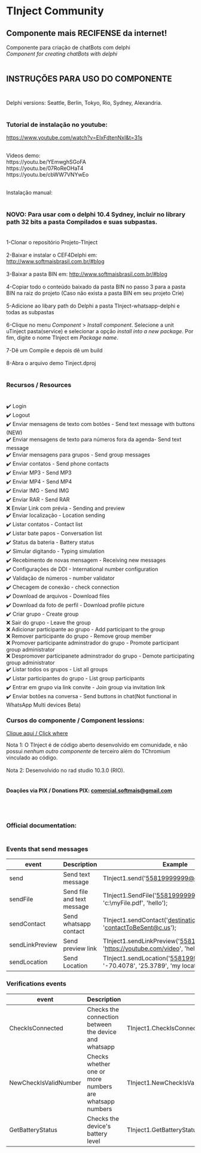 ﻿# TInject Community
## Componente mais RECIFENSE da internet!<br>
Componente para criação de chatBots com delphi<br>
<i>Component for creating chatBots with delphi</i><br></br>

## INSTRUÇÕES PARA USO DO COMPONENTE<br></br>

Delphi versions: Seattle, Berlin, Tokyo, Rio, Sydney, Alexandria.<br></br>

### Tutorial de instalação no youtube:<br>
https://www.youtube.com/watch?v=EIxFdtenNxI&t=31s

<br>
Videos demo:
<br>
https://youtu.be/YEmwghSGoFA
<br>
https://youtu.be/07RoReOHaT4
<br>
https://youtu.be/cbWW7VNYwEo
<br><br>

Instalação manual:<br><br>
### NOVO: Para usar com o delphi 10.4 Sydney, incluir no library path 32 bits a pasta <b>Compilados</b> e suas subpastas.<br><br>
1-Clonar o repositório Projeto-TInject
<br></br>
2-Baixar e instalar o CEF4Delphi em: http://www.softmaisbrasil.com.br/#blog
<br></br>
3-Baixar a pasta BIN em: http://www.softmaisbrasil.com.br/#blog
<br></br>
4-Copiar todo o conteúdo baixado da pasta BIN no passo 3 para a pasta BIN na raiz do projeto (Caso não exista a pasta BIN em seu projeto Crie)
<br></br>
5-Adicione ao libary path do Delphi a pasta TInject-whatsapp-delphi e todas as subpastas
<br><br>
6-Clique no menu *Component* > *Install component*. Selecione a unit uTinject pasta(service) e selecionar a opção *install into a new package*. Por fim, digite o nome TInject em *Package name*.
<br><br>
7-Dê um Compile e depois dê um build
<br><br>
8-Abra o arquivo demo Tinject.dproj
<br></br>

### Recursos / Resources<br><br>
✔️  Login<br>
✔️  Logout<br>
✔️  Enviar mensagens de texto com botões - Send text message with buttons (NEW)<br>
✔️  Enviar mensagens de texto para números fora da agenda- Send text message<br>
✔️  Enviar mensagens para grupos - Send group messages<br>
✔️  Enviar contatos - Send phone contacts<br>
✔️  Enviar MP3 - Send MP3<br>
✔️  Enviar MP4 - Send MP4<br>
✔️  Enviar IMG - Send IMG<br>
✔️  Enviar RAR - Send RAR<br>
❌  Enviar Link com prévia - Sending and preview<br>
✔️  Enviar localização - Location sending<br>
✔️  Listar contatos - Contact list<br>
✔️  Listar bate papos - Conversation list<br>
✔️  Status da bateria - Battery status<br>
✔️  Simular digitando - Typing simulation<br>
✔️  Recebimento de novas mensagem - Receiving new messages<br>
✔️  Configurações de DDI - International number configuration<br>
✔️  Validação de números - number validator<br>
✔️  Checagem de conexão - check connection<br>
✔️  Download de arquivos - Download files<br>
✔️  Download da foto de perfil - Download profile picture<br>
✔️  Criar grupo - Create group<br>
❌  Sair do grupo - Leave the group<br>
❌  Adicionar participante ao grupo - Add participant to the group<br>
❌  Remover participante do grupo - Remove group member<br>
❌  Promover participante adminstrador do grupo - Promote participant group administrator<br>
❌  Despromover participanete adminstrador do grupo - Demote participating group administrator<br>
✔️  Listar todos os grupos - List all groups<br>
✔️  Listar participantes do grupo - List group participants<br>
✔️  Entrar em grupo via link convite - Join group via invitation link<br>
✔️  Enviar botões na conversa - Send buttons in chat(Not functional in WhatsApp Multi devices Beta)<br>

### Cursos do componente / Component lessions:<br>

[Clique aqui / Click where](http://mikelustosa.kpages.online/tinject)


Nota 1: O TInject é de código aberto desenvolvido em comunidade, e não possui *nenhum outro componente* de terceiro além do TChromium vinculado ao código.
<br><br>
Nota 2: Desenvolvido no rad studio 10.3.0 (RIO).<br><br> 

#### Doações via PIX / Donations PIX: comercial.softmais@gmail.com

<br><br>

### Official documentation:<br><br>

### Events that send messages<br>
| event           | Description                | Example                                                                              | return |
|-----------------|----------------------------|--------------------------------------------------------------------------------------|--------|
| send            | Send text message          | TInject1.send('55819999999@c.us', 'hello');                                          | -      |
| sendFile        | Send file and text message | TInject1.SendFile('558199999999@c.us', 'c:\myFile.pdf', 'hello');                    | -      |
| sendContact     | Send whatsapp contact      | TInject1.sendContact('destinationContact@c.us', 'contactToBeSent@c.us');             | -      |
| sendLinkPreview | Send preview link          | TInject1.sendLinkPreview('558199999999@c.us', 'https://youtube.com/video', 'hello'); | -      |
| sendLocation    | Send Location              | TInject1.sendLocation('55819999999@c.us', '-70.4078', '25.3789', 'my location');     |        |<br><br>

### Verifications events<br>
| event                 | Description                                             | example                                              | event return      | return                       |
|-----------------------|---------------------------------------------------------|------------------------------------------------------|-------------------|------------------------------|
| CheckIsConnected      | Checks the connection between the device and whatsapp   | TInject1.CheckIsConnected();                         | OnIsConnected     | boolean                      |
| NewCheckIsValidNumber | Checks whether one or more numbers are whatsapp numbers | TInject1.NewCheckIsValidNumber('558199999999@c.us'); | OnNewGetNumber    | TReturnCheckNumber           |
| GetBatteryStatus      | Checks the device's battery level                       | TInject1.GetBatteryStatus;                           | OnGetBatteryLevel | TInject(Sender).BatteryLevel |
